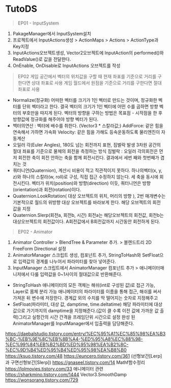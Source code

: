 # TutoDS

> EP01 - InputSystem
1. PakageManager에서 InputSystem설치
2. 프로젝트에서 InputActions생성 > ActionMaps > Actions > ActionType과 Key지정
3. InputActions오브젝트생성, Vector2오브젝트에 InputAction의 performed()와 ReadValue<Vector2>()로 값을 전달한다.
4. OnEnable, OnDisable로 InputActions 오브젝트를 작성
> EP02 
게임 공간에서 벡터의 위치값을 구할 때 현재 좌표를 기준으로 거리를 구한다면 상대 좌표로 사용
게임 월드에서 원점을 기준으로 거리를 구한다면 절대 좌표로 사용
- Normalize(정규화)
어떠한 벡터를 크기가 1인 벡터로 만드는 것이며, 정규화한 벡터를 단위 벡터라고 한다.
결국 벡터의 크기가 1인 벡터에 어떤 수를 곱하면 방향 벡터의 부호만을 따지게 된다.
벡터의 방향을 구하는 방법은 목표점 - 시작점을 한 후 방향값에 정규화를 해주어야 방향 벡터가 된다.
- 백터의연산 : 벡터에 배수를 취한다. (Vector3 * 스칼라값;)
AddForce: 같은 힘을 연속해서 가하면 가속화
Velocity: 같은 힘을 가해도 등속운동하도록 물리엔진이 자동계산
- 오일러 각(Euler Angles), 180도 넘는 회전까지 표현, 짐벌락 발생
3차원 공간의 절대 좌표를 기준으로 물체의 회전을 측정하는 방식
짐벌락 : 오일러 각의회전은 먼저 회전한 축이 회전 안하는 축을 함께 회전시킨다. 결과에서 세번 째와 첫번째가 겹치는 것
- 쿼터니언(Quaternion), 계산시 비용이 적고 직관적이지 못하다.
하나의벡터(x, y, z)와 하나의 스칼라(w, roll)로 구성, 직접 접근 수정하지 않는다.
세 축을 동시에 회전시킨다. 벡터가 위치(position)와 방향(direction) 이듯, 쿼터니언은 방향(orientation)과 회전(rotation)이다.
- Quaternion.LookRotation( 대상 오브젝트의 위치, 머리의 방향 ), 2번 매개변수는 기본적으로 월드의 위방향
대상 오브젝트를 바라보게 한다. 해당 오브젝트의 회전 값을 지정
- Quaternion.Slerp(회전a, 회전b, 시간)
회전a는 해당오브젝트의 회전값, 회전b는 대상오브젝트의 회전값이다.
A회전값에서 B회전값까지 시간동안 회전하게 된다.

> EP02 - Animator
1. Animator Controller >  BlendTree & Parameter 추가. > 블렌드트리 2D FreeForm Directional 설정
2. AnimatorManager 스크립트 생성, 컴포넌트 추가, StringToHash와 SetFloat으로 입력값의 경계를 나누어서 파라미터를 찾아 넣어준다.
3. InputManager 스크립트에서 AnimatorManager 컴포넌트 추가 > 애니메이터매니저에서 다룰 입력값을 0~1사이의 절대값으로 반환해준다.
- StringToHash
애니메이터의 모든 객체는 해쉬(int로 구성된 값)로 접근 가능, Layer로 몸체 분리 가능
애니메이터의 파라미터를 이름을 통해 접근, 해쉬를 써서 가져온 뒤 변수에 저장한다. 경계값 외의 수치를 딱 떨어지는 숫자로 지정해주고
- SetFloat(파라미터, 대상 값, damptime, time.deltatime)
해당 파라미터에 대상 값으로 가기까지의 damptime을 지정해준다.(값이 클 수록 이전 값에 가까운 값 출력)그리고 실항간의 시간 간격을 프레임단위 시간으로 설정
완성 된 AnimatorManager를 InputManager에서 입출력을 담당해준다.

https://daebalstudio.tistory.com/entry/%EC%95%A1%EC%85%98%EA%B3%BC-%EB%9E%8C%EB%8B%A4-%ED%95%A8%EC%88%98-%EC%99%84%EB%B2%BD%ED%95%98%EA%B2%8C-%EC%9D%B4%ED%95%B4%ED%95%98%EA%B8%B0
https://ksuo.tistory.com/48
https://euncero.tistory.com/361
(선형보간[Lerp]과 구면선형보간[Slerp])
https://gnaseel.tistory.com/14
Mathf함수정리
https://lolmovies.tistory.com/33
애니메이터 관련
https://sharkmino.tistory.com/1444
Vector3.SmoothDamp
https://wonsorang.tistory.com/729
